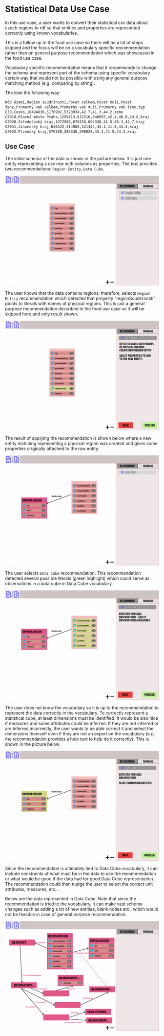 # Statistical Data Use Case
In this use case, a user wants to convert their statistical csv data about czech regions to rdf so that entities and properties are represented correctly using known vocabularies.

This is a follow up to the food use case so there will be a lot of steps skipped and the focus will be on a vocabulary specific recommendation rather than on general purpose recommendation which was showcased in the food use case.

Vocabulary specific recommendation means that it recommends to change the schema and represent part of the schema using specific vocabulary certain way that would not be possible with using any general purpose matching method (e.g. comparing by string).

The look the following way:
```csv
Kód území,Region soudržnosti,Pocet celkem,Pocet muži,Pocet ženy,Prumerny vek celkem,Prumerny vek muži,Prumerny vek ženy,typ
CZ0,Česko,10494836,5170902,5323934,42.7,41.3,44.2,zeme
CZ010,Hlavní město Praha,1259413,613316,646097,42.4,40.8,43.8,kraj
CZ020,Středočeský kraj,1372588,678250,694338,41.5,40.2,42.7,kraj
CZ031,Jihočeský kraj,636422,314988,321434,43.1,41.8,44.3,kraj
CZ032,Plzeňský kraj,576358,285530,290828,43.1,41.8,44.3,kraj
```

## Use Case 
The initial schema of the data is shown in the picture below. It is just one entity representing a csv row with columns as properties. The tool provides two recommendations: `Region Entity`, `Data Cube`.

![Initial Schema Of Loaded Data](./img/stat-initial-schema.png)

The user knows that the data contains regions; therefore, selects `Region Entity` recommendation which detected that property "regionSoudrznosti" points to literals with names of physical regions. This is just a general purpose recommendation described in the food use case so it will be skipped here and only result shown.

![Region Recommendation](./img/region-recommendation.png)

The result of applying the recommendation is shown below where a new entity matching representing a physical region was created and given some properties originally attached to the row entity.

![Schema After Region Recommendation](./img/after-region.png)

The user selects `Data Cube` recommendation. This recommendation detected several possible literals (green highlight) which could serve as observations in a data cube in Data Cube vocabulary.

![Recommendation - Select Dimensions](./img/stat-obs.png)

The user does not know the vocabulary so it is up to the recommendation to represent the data correctly in the vocabulary. To correctly represent a statistical cube, at least dimensions must be identified. It would be also nice if measures and some attributes could be inferred. If they are not inferred or are inferred incorrectly, the user wants to be able correct it and select the dimensions themself even if they are not an expert on the vocabulary (e.g. the recommendation provides a help text to help do it correctly). This is shown in the picture below.

![Recommendation - Select Dimensions](./img/select-dims.png)

Since the recommendation is ultimately tied to Data Cube vocabulary, it can include constraints of what must be in the data to use the recommendation or what would be good if the data had for good Data Cube representation. The recommendation could then nudge the user to select the correct unit attributes, measures, etc...

Below are the data represented in Data Cube. Note that since the recommendation is tried to the vocabulary, it can make vast schema changes such as adding a lot of new entities, blank nodes etc.. which would not be feasible in case of general purpose recommendation.

![Final Schema](./img/final-stat-schema.png)
